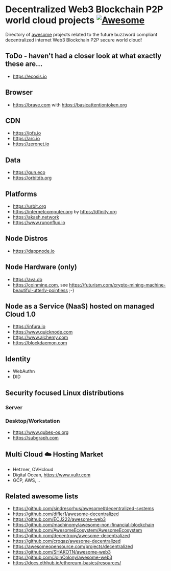 # Decentralized Web3 Blockchain P2P world cloud projects [![Awesome](https://cdn.rawgit.com/sindresorhus/awesome/d7305f38d29fed78fa85652e3a63e154dd8e8829/media/badge.svg)](https://github.com/sindresorhus/awesome)

Directory of [awesome](https://github.com/sindresorhus/awesome) projects related to the future buzzword compliant decentralized internet Web3 Blockchain P2P secure world cloud!

## ToDo - haven't had a closer look at what exactly these are...

* https://ecosis.io

## Browser

* https://brave.com with https://basicattentiontoken.org

## CDN

* https://ipfs.io
* https://arc.io
* https://zeronet.io

## Data

* https://gun.eco
* https://orbitdb.org

## Platforms

* https://urbit.org
* https://internetcomputer.org by https://dfinity.org
* https://akash.network
* https://www.runonflux.io

## Node Distros

* https://dappnode.io

## Node Hardware (only)

* https://ava.do
* https://coinmine.com, see https://futurism.com/crypto-mining-machine-beautiful-utterly-pointless ;-)

## Node as a Service (NaaS) hosted on managed Cloud 1.0

* https://infura.io
* https://www.quicknode.com
* https://www.alchemy.com
* https://blockdaemon.com

## Identity

* WebAuthn
* DID

## Security focused Linux distributions

### Server

### Desktop/Workstation

* https://www.qubes-os.org
* https://subgraph.com

## Multi Cloud ☁️ Hosting Market

* Hetzner, OVHcloud
* Digital Ocean, https://www.vultr.com
* GCP, AWS, ..

## Related awesome lists

* https://github.com/sindresorhus/awesome#decentralized-systems
* https://github.com/difler1/awesome-decentralized
* https://github.com/ECJ222/awesome-web3
* https://github.com/machinomy/awesome-non-financial-blockchain
* https://github.com/AwesomeEcosystem/AwesomeEcosystem
* https://github.com/decentropy/awesome-decentralized
* https://github.com/croqaz/awesome-decentralized
* https://awesomeopensource.com/projects/decentralized
* https://github.com/SHAKOTN/awesome-web3
* https://github.com/JoinColony/awesome-web3
* https://docs.ethhub.io/ethereum-basics/resources/
